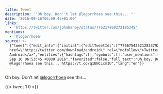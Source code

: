 ```yaml
---
title: Tweet
description: '"Oh boy. Don''t let @logorrhoea see this... "'
date: '2016-09-16T06:09:45+01:00'
links:
  - 'https://twitter.com/johnhaney/status/776217860272185345'
mentions:
  - '@logorrhoea'
source: >-
  {"tweet":{"edit_info":{"initial":{"editTweetIds":["776675425212833792"],"editableUntil":"2016-09-16T07:53:45.959Z","editsRemaining":"5","isEditEligible":true}},"retweeted":false,"source":"<a
  href=\"http://twitter.com/download/android\" rel=\"nofollow\">Twitter for
  Android</a>","entities":{"hashtags":[],"symbols":[],"user_mentions":[{"name":"LOGORRHOEA","screen_name":"logorrhoea","indices":["18","29"],"id_str":"1335861117646745600","id":"1335861117646745600"}],"urls":[{"url":"https://t.co/q1BNCLxmIU","expanded_url":"https://twitter.com/johnhaney/status/776217860272185345","display_url":"twitter.com/johnhaney/stat…","indices":["42","65"]}]},"display_text_range":["0","65"],"favorite_count":"1","id_str":"776675425212833792","truncated":false,"retweet_count":"0","id":"776675425212833792","possibly_sensitive":false,"created_at":"Fri
  Sep 16 06:53:45 +0000 2016","favorited":false,"full_text":"Oh boy. Don't let
  @logorrhoea see this... https://t.co/q1BNCLxmIU","lang":"en"}}
---
```

Oh boy. Don't let [@logorrhoea](https://twitter.com/@logorrhoea) see this... 
    
{{< tweet 1 0 >}}
    
